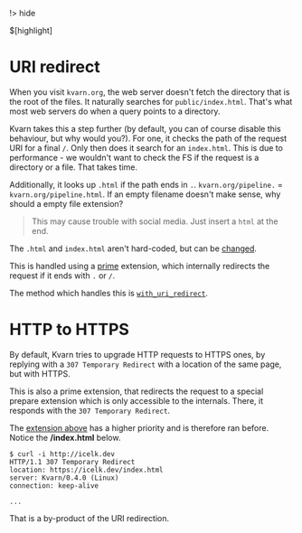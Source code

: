 !> hide
<head>
    <title>Redirects | Kvarn</title>
    <meta name="permalinks" content="enabled"> <!-- part of JS on icelk.dev & kvarn.org, options: disabled|enabled|not-titles -->
    <meta name="description" content="How redirects work in Kvarn. Both index redirects and HTTP to HTTPS.">
    $[highlight]
</head>

# URI redirect

When you visit `kvarn.org`, the web server doesn't fetch the directory that is the root of the files.
It naturally searches for `public/index.html`. That's what most web servers do when a query points to a directory.

Kvarn takes this a step further (by default, you can of course disable this behaviour, but why would you?). For one, it checks the path of the request URI for a final `/`. Only then does it search for an `index.html`. This is due to performance - we wouldn't want to check the FS if the request is a directory or a file. That takes time.

Additionally, it looks up `.html` if the path ends in `.`. `kvarn.org/pipeline.` = `kvarn.org/pipeline.html`. If an empty filename doesn't make sense, why should a empty file extension?

> This may cause trouble with social media. Just insert a `html` at the end.

The `.html` and `index.html` aren't hard-coded, but can be [changed](https://doc.kvarn.org/kvarn/host/struct.Options.html#structfield.folder_default).

This is handled using a [prime](https://doc.kvarn.org/kvarn/extensions/type.Prime.html) extension, which internally redirects the request if it ends with `.` or `/`.

The method which handles this is [`with_uri_redirect`](https://doc.kvarn.org/kvarn/extensions/struct.Extensions.html#method.with_uri_redirect).

# HTTP to HTTPS

By default, Kvarn tries to upgrade HTTP requests to HTTPS ones, by replying with a `307 Temporary Redirect` with a location of the same page, but with HTTPS.

This is also a prime extension, that redirects the request to a special prepare extension which is only accessible to the internals.
There, it responds with the `307 Temporary Redirect`.

The [extension above](#uri-redirect) has a higher priority and is therefore ran before.
Notice the **/index.html** below.

```shell
$ curl -i http://icelk.dev
HTTP/1.1 307 Temporary Redirect
location: https://icelk.dev/index.html
server: Kvarn/0.4.0 (Linux)
connection: keep-alive

...
```

That is a by-product of the URI redirection.
